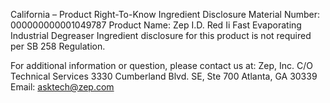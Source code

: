  
 
 
California – Product Right-To-Know Ingredient Disclosure 
Material Number: 000000000001049787 
Product Name: Zep I.D. Red Ii Fast Evaporating Industrial Degreaser 
Ingredient disclosure for this product is not required per SB 258 Regulation. 
 
For additional information or question, please contact us at: 
Zep, Inc. 
C/O Technical Services 
3330 Cumberland Blvd. SE, Ste 700 
Atlanta, GA 30339 
Email: asktech@zep.com 
 
 
 
 
